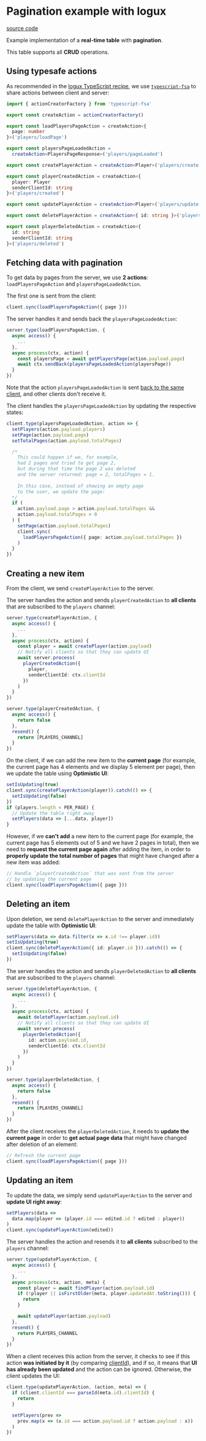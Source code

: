 # Pagination example with logux

[source code]

Example implementation of a **real-time table** with **pagination**.

This table supports all **CRUD** operations.

## Using typesafe actions

As recommended in the [logux TypeScript recipe], we use [`typescript-fsa`] to share actions between client and server:

```ts
import { actionCreatorFactory } from 'typescript-fsa'

export const createAction = actionCreatorFactory()

export const loadPlayersPageAction = createAction<{
  page: number
}>('players/loadPage')

export const playersPageLoadedAction =
  createAction<PlayersPageResponse>('players/pageLoaded')

export const createPlayerAction = createAction<Player>('players/create')

export const playerCreatedAction = createAction<{
  player: Player
  senderClientId: string
}>('players/created')

export const updatePlayerAction = createAction<Player>('players/update')

export const deletePlayerAction = createAction<{ id: string }>('players/delete')

export const playerDeletedAction = createAction<{
  id: string
  senderClientId: string
}>('players/deleted')

```

## Fetching data with pagination

To get data by pages from the server, we use **2 actions**: `loadPlayersPageAction` and `playersPageLoadedAction`.

The first one is sent from the client:

```ts
client.sync(loadPlayersPageAction({ page }))
```

The server handles it and sends back the `playersPageLoadedAction`:

```ts
server.type(loadPlayersPageAction, {
  async access() {
    ...
  },
  async process(ctx, action) {
    const playersPage = await getPlayersPage(action.payload.page)
    await ctx.sendBack(playersPageLoadedAction(playersPage))
  }
})
```

Note that the action `playersPageLoadedAction` is sent [back to the same client], and other clients don't receive it.

The client handles the `playersPageLoadedAction` by updating the respective states:

```ts
client.type(playersPageLoadedAction, action => {
  setPlayers(action.payload.players)
  setPage(action.payload.page)
  setTotalPages(action.payload.totalPages)

  /* 
    This could happen if we, for example, 
    had 2 pages and tried to get page 2,
    but during that time the page 2 was deleted
    and the server returned: page = 2, totalPages = 1.
    
    In this case, instead of showing an empty page 
    to the user, we update the page:
  */
  if (
    action.payload.page > action.payload.totalPages &&
    action.payload.totalPages > 0
  ) {
    setPage(action.payload.totalPages)
    client.sync(
      loadPlayersPageAction({ page: action.payload.totalPages })
    )
  }
})
```

## Creating a new item

From the client, we send `createPlayerAction` to the server.

The server handles the action and sends `playerCreatedAction` to **all clients** that are subscribed to the `players` channel:

```ts
server.type(createPlayerAction, {
  async access() {
    ...
  },
  async process(ctx, action) {
    const player = await createPlayer(action.payload)
    // Notify all clients so that they can update UI
    await server.process(
      playerCreatedAction({
        player,
        senderClientId: ctx.clientId
      })
    )
  }
})

server.type(playerCreatedAction, {
  async access() {
    return false
  },
  resend() {
    return [PLAYERS_CHANNEL]
  }
})
```

On the client, if we can add the new item to the **current page** (for example, the current page has 4 elements and we display 5 element per page), then we update the table using **Optimistic UI**:

```ts
setIsUpdating(true)
client.sync(createPlayerAction(player)).catch(() => {
  setIsUpdating(false)
})
if (players.length < PER_PAGE) {
  // Update the table right away
  setPlayers(data => [...data, player])
}
```

However, if we **can't add** a new item to the current page (for example, the current page has 5 elements out of 5 and we have 2 pages in total), then we need to **request the current page again** after adding the item, in order to **properly update the total number of pages** that might have changed after a new item was added:

```ts
// Handle `playerCreatedAction` that was sent from the server
// by updating the current page
client.sync(loadPlayersPageAction({ page }))
```

## Deleting an item

Upon deletion, we send `deletePlayerAction` to the server and immediately update the table with **Optimistic UI**:

```ts
setPlayers(data => data.filter(x => x.id !== player.id))
setIsUpdating(true)
client.sync(deletePlayerAction({ id: player.id })).catch(() => {
  setIsUpdating(false)
})
```

The server handles the action and sends `playerDeletedAction` to **all clients** that are subscribed to the `players` channel:

```ts
server.type(deletePlayerAction, {
  async access() {
    ...
  },
  async process(ctx, action) {
    await deletePlayer(action.payload.id)
    // Notify all clients so that they can update UI
    await server.process(
      playerDeletedAction({
        id: action.payload.id,
        senderClientId: ctx.clientId
      })
    )
  }
})

server.type(playerDeletedAction, {
  async access() {
    return false
  },
  resend() {
    return [PLAYERS_CHANNEL]
  }
})
```

After the client receives the `playerDeletedAction`, it needs to **update the current page** in order to **get actual page data** that might have changed after deletion of an element:

```ts
// Refresh the current page
client.sync(loadPlayersPageAction({ page }))
```

## Updating an item

To update the data, we simply send `updatePlayerAction` to the server and **update UI right away**:

```ts
setPlayers(data =>
  data.map(player => (player.id === edited.id ? edited : player))
)
client.sync(updatePlayerAction(edited))
```

The server handles the action and resends it to **all clients** subscribed to the `players` channel:

```ts
server.type(updatePlayerAction, {
  async access() {
    ...
  },
  async process(ctx, action, meta) {
    const player = await findPlayer(action.payload.id)
    if (!player || isFirstOlder(meta, player.updatedAt.toString())) {
      return
    }

    await updatePlayer(action.payload)
  },
  resend() {
    return PLAYERS_CHANNEL
  }
})
```

When a client receives this action from the server, it checks to see if this action **was initiated by it** (by comparing [clientId]), and if so, it means that **UI has already been updated** and the action can be ignored. Otherwise, the client updates the UI:

```ts
client.type(updatePlayerAction, (action, meta) => {
  if (client.clientId === parseId(meta.id).clientId) {
    return
  }

  setPlayers(prev =>
    prev.map(x => (x.id === action.payload.id ? action.payload : x))
  )
})
```

[source code]: https://github.com/VladBrok/logux-pagination-example
[back to the same client]: https://logux.org/node-api/#channelcontext-sendback
[logux TypeScript recipe]: https://logux.org/recipes/typescript/
[`typescript-fsa`]: https://github.com/aikoven/typescript-fsa
[clientId]: https://logux.org/web-api/#client-clientid
